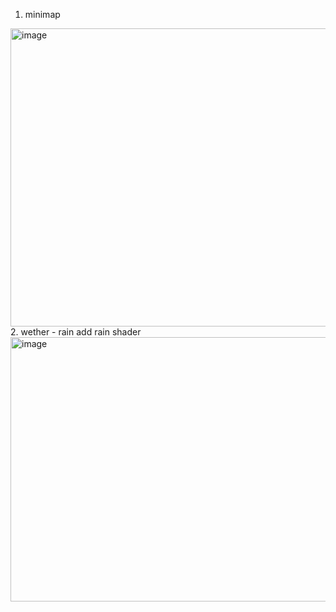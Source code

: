 1. minimap
<img width="993" height="477" alt="image" src="https://github.com/user-attachments/assets/8292355b-3b93-4bb7-b5c3-8159696cc14e" />
2. wether - rain
add rain shader
<img width="800" height="423" alt="image" src="https://github.com/user-attachments/assets/9a8bc6f9-8072-433a-89c2-fc3e71013cc8" />
